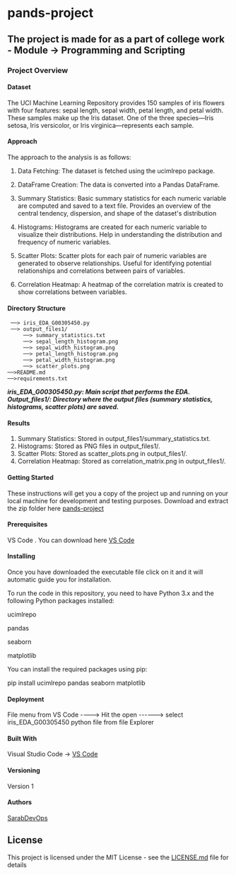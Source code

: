 # pands-project
## The project is made for as a part of college work - Module -> Programming and Scripting  

### Project Overview
#### Dataset
The UCI Machine Learning Repository provides 150 samples of iris flowers with four features: sepal length, sepal width, petal length, and petal width. These samples make up the Iris dataset. One of the three species—Iris setosa, Iris versicolor, or Iris virginica—represents each sample.


#### Approach
The approach to the analysis is as follows:
1.	Data Fetching: The dataset is fetched using the ucimlrepo package.
2.	DataFrame Creation: The data is converted into a Pandas DataFrame.
3.	Summary Statistics: Basic summary statistics for each numeric variable are computed and saved to a text file. Provides an overview of the central tendency, dispersion, and shape of the dataset's distribution

4.	Histograms: Histograms are created for each numeric variable to visualize their distributions. Help in understanding the distribution and frequency of numeric variables.
5.	Scatter Plots: Scatter plots for each pair of numeric variables are generated to observe relationships. Useful for identifying potential relationships and correlations between pairs of variables.
6.	Correlation Heatmap: A heatmap of the correlation matrix is created to show correlations between variables.



#### Directory Structure

```
 ──> iris_EDA_G00305450.py
 ──> output_files1/
     ──> summary_statistics.txt
     ──> sepal_length_histogram.png
     ──> sepal_width_histogram.png
     ──> petal_length_histogram.png
     ──> petal_width_histogram.png
     ──> scatter_plots.png
──>README.md
──>requirements.txt
```

***iris_EDA_G00305450.py: Main script that performs the EDA.
 Output_files1/: Directory where the output files (summary statistics, histograms, scatter plots) are saved.***

 #### Results
1. Summary Statistics: Stored in output_files1/summary_statistics.txt.
2. Histograms: Stored as PNG files in output_files1/.
3. Scatter Plots: Stored as scatter_plots.png in output_files1/.
4. Correlation Heatmap: Stored as correlation_matrix.png in output_files1/.


#### Getting Started

These instructions will get you a copy of the project up and running on your local machine for development and testing purposes. 
Download and extract the zip folder here [pands-project](https://github.com/sarabDevOps/pands-project/archive/refs/heads/main.zip)

#### Prerequisites
VS Code . You can download here [VS Code](https://code.visualstudio.com/download)



#### Installing
Once you have downloaded the executable file click on it and it will automatic guide you for installation.

To run the code in this repository, you need to have Python 3.x and the following Python packages installed:

ucimlrepo

pandas

seaborn

matplotlib

You can install the required packages using pip:

pip install ucimlrepo pandas seaborn matplotlib



#### Deployment

File menu from VS Code ----> Hit the open ------>  select iris_EDA_G00305450 python file from file Explorer 

#### Built With
 Visual Studio Code ->  [VS Code](https://code.visualstudio.com/download)


#### Versioning

Version 1


#### Authors

[SarabDevOps](https://github.com/sarabDevOps)



## License

This project is licensed under the MIT License - see the [LICENSE.md](https://github.com/sarabDevOps/pands-project/blob/main/LICENSE) file for details














